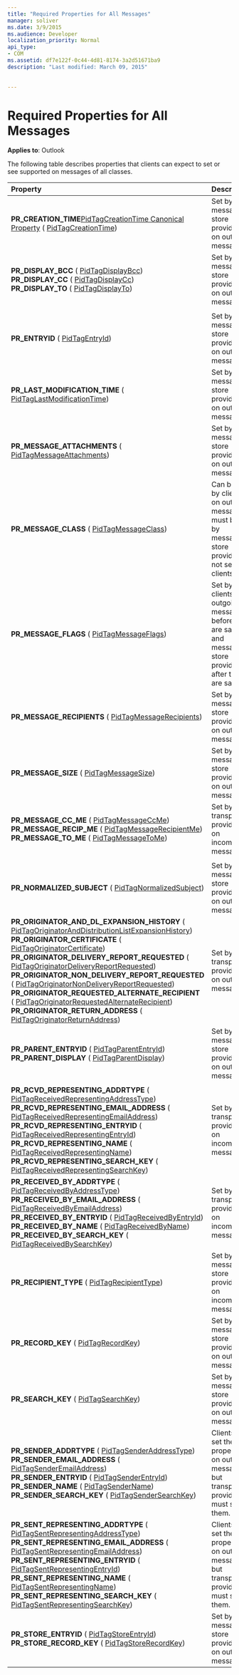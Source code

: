 ```yaml
---
title: "Required Properties for All Messages"
manager: soliver
ms.date: 3/9/2015
ms.audience: Developer
localization_priority: Normal
api_type:
- COM
ms.assetid: df7e122f-0c44-4d81-8174-3a2d51671ba9
description: "Last modified: March 09, 2015"
 
 
---
```


# Required Properties for All Messages

  
  
**Applies to**: Outlook 
  
The following table describes properties that clients can expect to set or see supported on messages of all classes.
  
|**Property**|**Description**|
|:-----|:-----|
|**PR_CREATION_TIME**[PidTagCreationTime Canonical Property](pidtagcreationtime-canonical-property.md) ( [PidTagCreationTime](pidtagcreationtime-canonical-property.md))  <br/> |Set by message store providers on outgoing messages.  <br/> |
|**PR_DISPLAY_BCC** ( [PidTagDisplayBcc](pidtagdisplaybcc-canonical-property.md))  <br/> **PR_DISPLAY_CC** ( [PidTagDisplayCc](pidtagdisplaycc-canonical-property.md))  <br/> **PR_DISPLAY_TO** ( [PidTagDisplayTo](pidtagdisplayto-canonical-property.md))  <br/> |Set by message store providers on outgoing messages.  <br/> |
|||
|**PR_ENTRYID** ( [PidTagEntryId](pidtagentryid-canonical-property.md))  <br/> |Set by message store providers on outgoing messages.  <br/> |
|**PR_LAST_MODIFICATION_TIME** ( [PidTagLastModificationTime](pidtaglastmodificationtime-canonical-property.md))  <br/> |Set by message store providers on outgoing messages.  <br/> |
|**PR_MESSAGE_ATTACHMENTS** ( [PidTagMessageAttachments](pidtagmessageattachments-canonical-property.md))  <br/> |Set by message store providers on outgoing messages.  <br/> |
|**PR_MESSAGE_CLASS** ( [PidTagMessageClass](pidtagmessageclass-canonical-property.md))  <br/> |Can be set by clients on outgoing messages; must be set by message store providers if not set by clients.  <br/> |
|**PR_MESSAGE_FLAGS** ( [PidTagMessageFlags](pidtagmessageflags-canonical-property.md))  <br/> |Set by clients on outgoing messages before they are saved and message store providers after they are saved.  <br/> |
|**PR_MESSAGE_RECIPIENTS** ( [PidTagMessageRecipients](pidtagmessagerecipients-canonical-property.md))  <br/> |Set by message store providers on outgoing messages.  <br/> |
|**PR_MESSAGE_SIZE** ( [PidTagMessageSize](pidtagmessagesize-canonical-property.md))  <br/> |Set by message store providers on outgoing messages.  <br/> |
|**PR_MESSAGE_CC_ME** ( [PidTagMessageCcMe](pidtagmessageccme-canonical-property.md))  <br/> **PR_MESSAGE_RECIP_ME** ( [PidTagMessageRecipientMe](pidtagmessagerecipientme-canonical-property.md))  <br/> **PR_MESSAGE_TO_ME** ( [PidTagMessageToMe](pidtagmessagetome-canonical-property.md))  <br/> |Set by transport providers on incoming messages.  <br/> |
|||
|**PR_NORMALIZED_SUBJECT** ( [PidTagNormalizedSubject](pidtagnormalizedsubject-canonical-property.md))  <br/> |Set by message store providers on outgoing messages  <br/> |
|**PR_ORIGINATOR_AND_DL_EXPANSION_HISTORY** ( [PidTagOriginatorAndDistributionListExpansionHistory](pidtagoriginatoranddistributionlistexpansionhistory-canonical-property.md))  <br/> **PR_ORIGINATOR_CERTIFICATE** ( [PidTagOriginatorCertificate](pidtagoriginatorcertificate-canonical-property.md))  <br/> **PR_ORIGINATOR_DELIVERY_REPORT_REQUESTED** ( [PidTagOriginatorDeliveryReportRequested](pidtagoriginatordeliveryreportrequested-canonical-property.md))  <br/> **PR_ORIGINATOR_NON_DELIVERY_REPORT_REQUESTED** ( [PidTagOriginatorNonDeliveryReportRequested](pidtagoriginatornondeliveryreportrequested-canonical-property.md))  <br/> **PR_ORIGINATOR_REQUESTED_ALTERNATE_RECIPIENT** ( [PidTagOriginatorRequestedAlternateRecipient](pidtagoriginatorrequestedalternaterecipient-canonical-property.md))  <br/> **PR_ORIGINATOR_RETURN_ADDRESS** ( [PidTagOriginatorReturnAddress](pidtagoriginatorreturnaddress-canonical-property.md))  <br/> |Set by transport providers on outgoing messages.  <br/> |
|**PR_PARENT_ENTRYID** ( [PidTagParentEntryId](pidtagparententryid-canonical-property.md))  <br/> **PR_PARENT_DISPLAY** ( [PidTagParentDisplay](pidtagparentdisplay-canonical-property.md))  <br/> |Set by message store providers on outgoing messages.  <br/> |
|||
|**PR_RCVD_REPRESENTING_ADDRTYPE** ( [PidTagReceivedRepresentingAddressType](pidtagreceivedrepresentingaddresstype-canonical-property.md))  <br/> **PR_RCVD_REPRESENTING_EMAIL_ADDRESS** ( [PidTagReceivedRepresentingEmailAddress](pidtagreceivedrepresentingemailaddress-canonical-property.md))  <br/> **PR_RCVD_REPRESENTING_ENTRYID** ( [PidTagReceivedRepresentingEntryId](pidtagreceivedrepresentingentryid-canonical-property.md))  <br/> **PR_RCVD_REPRESENTING_NAME** ( [PidTagReceivedRepresentingName](pidtagreceivedrepresentingname-canonical-property.md))  <br/> **PR_RCVD_REPRESENTING_SEARCH_KEY** ( [PidTagReceivedRepresentingSearchKey](pidtagreceivedrepresentingsearchkey-canonical-property.md))  <br/> |Set by transport providers on incoming messages.  <br/> |
|**PR_RECEIVED_BY_ADDRTYPE** ( [PidTagReceivedByAddressType](pidtagreceivedbyaddresstype-canonical-property.md))  <br/> **PR_RECEIVED_BY_EMAIL_ADDRESS** ( [PidTagReceivedByEmailAddress](pidtagreceivedbyemailaddress-canonical-property.md))  <br/> **PR_RECEIVED_BY_ENTRYID** ( [PidTagReceivedByEntryId](pidtagreceivedbyentryid-canonical-property.md))  <br/> **PR_RECEIVED_BY_NAME** ( [PidTagReceivedByName](pidtagreceivedbyname-canonical-property.md))  <br/> **PR_RECEIVED_BY_SEARCH_KEY** ( [PidTagReceivedBySearchKey](pidtagreceivedbysearchkey-canonical-property.md))  <br/> |Set by transport providers on incoming messages.  <br/> |
|**PR_RECIPIENT_TYPE** ( [PidTagRecipientType](pidtagrecipienttype-canonical-property.md))  <br/> |Set by message store providers on incoming messages.  <br/> |
|**PR_RECORD_KEY** ( [PidTagRecordKey](pidtagrecordkey-canonical-property.md))  <br/> |Set by message store providers on outgoing messages.  <br/> |
|**PR_SEARCH_KEY** ( [PidTagSearchKey](pidtagsearchkey-canonical-property.md))  <br/> |Set by message store providers on outgoing messages.  <br/> |
|**PR_SENDER_ADDRTYPE** ( [PidTagSenderAddressType](pidtagsenderaddresstype-canonical-property.md))  <br/> **PR_SENDER_EMAIL_ADDRESS** ( [PidTagSenderEmailAddress](pidtagsenderemailaddress-canonical-property.md))  <br/> **PR_SENDER_ENTRYID** ( [PidTagSenderEntryId](pidtagsenderentryid-canonical-property.md))  <br/> **PR_SENDER_NAME** ( [PidTagSenderName](pidtagsendername-canonical-property.md))  <br/> **PR_SENDER_SEARCH_KEY** ( [PidTagSenderSearchKey](pidtagsendersearchkey-canonical-property.md))  <br/> |Clients can set these properties on outgoing messages, but transport providers must set them.  <br/> |
|**PR_SENT_REPRESENTING_ADDRTYPE** ( [PidTagSentRepresentingAddressType](pidtagsentrepresentingaddresstype-canonical-property.md))  <br/> **PR_SENT_REPRESENTING_EMAIL_ADDRESS** ( [PidTagSentRepresentingEmailAddress](pidtagsentrepresentingemailaddress-canonical-property.md))  <br/> **PR_SENT_REPRESENTING_ENTRYID** ( [PidTagSentRepresentingEntryId](pidtagsentrepresentingentryid-canonical-property.md))  <br/> **PR_SENT_REPRESENTING_NAME** ( [PidTagSentRepresentingName](pidtagsentrepresentingname-canonical-property.md))  <br/> **PR_SENT_REPRESENTING_SEARCH_KEY** ( [PidTagSentRepresentingSearchKey](pidtagsentrepresentingsearchkey-canonical-property.md))  <br/> |Clients can set these properties on outgoing messages, but transport providers must set them.  <br/> |
|**PR_STORE_ENTRYID** ( [PidTagStoreEntryId](pidtagstoreentryid-canonical-property.md))  <br/> **PR_STORE_RECORD_KEY** ( [PidTagStoreRecordKey](pidtagstorerecordkey-canonical-property.md))  <br/> |Set by message store providers on outgoing messages.  <br/> |
   

